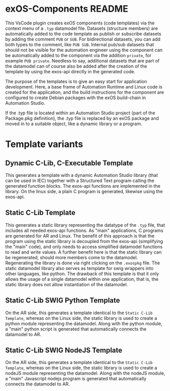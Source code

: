 # exOS-Components README

This VsCode plugin creates exOS components (code templates) via the context menu of a `.typ` datamodel file. Datasets (structure members) are automatically added to the code template as publish or subscribe datasets by adding the comment `PUB` or `SUB`. For bidirectional datasets, you can add both types to the comment, like `PUB SUB`. Internal pub/sub datasets that should not be visible for the automation engineer using the component can be automatically added to the component via the addition `private`, for example `PUB private`. Needless to say, additional datasets that are part of the datamodel can of course also be added after the creation of the template by using the exos-api directly in the generated code. 

The purpose of the templates is to give an easy start for application development. Here, a base frame of Automation Runtime and Linux code is created for the application, and the build instructions for the component are configured to create Debian packages with the exOS build-chain in Automation Studio.

If the .typ file is located within an Automation Studio project (part of the Package.pkg definition), the .typ file is replaced by an exOS package and moved in to a suitable object, like a dynamic library or a program.

# Template variants

## Dynamic C-Lib, C-Executable Template

This generates a template with a dynamic Automation Studio library (that can be used in IEC) together with a Structured Text program calling the generated function blocks. The exos-api functions are implemented in the library. On the linux side, a plain C program is generated, likewise using the exos-api. 

## Static C-Lib Template

This generates a static library representing the datatype of the `.typ` file, that includes all needed exos-api functions. As "main" applications, C programs are generated for AR and Linux. The benefit of this approach is that the program using the static library is decoupled from the exos-api (simplifying the "main" code), and only needs to access simplified datamodel functions to read and write values. A further benefit here is that the static library can be regenerated, should more members come to the datamodel. Regenerating the library is done via right clicking on the `.exospkg` file. The static datamodel library also serves as template for swig wrappers into other languages, like python. The drawback of this template is that it only allows the usage of a single datamodel within one application, that is, the static library does not allow instantiation of the datamodel.

## Static C-Lib SWIG Python Template

On the AR side, this generates a template identical to the `Static C-Lib Template`, whereas on the Linux side, the static library is used to create a python module representing the datamodel. Along with the python module, a "main" python script is generated that automatically connects the datamodel to AR.

## Static C-Lib SWIG NodeJS Template

On the AR side, this generates a template identical to the `Static C-Lib Template`, whereas on the Linux side, the static library is used to create a nodeJS module representing the datamodel. Along with the nodeJS module, a "main" Javascript nodejs program is generated that automatically connects the datamodel to AR.
